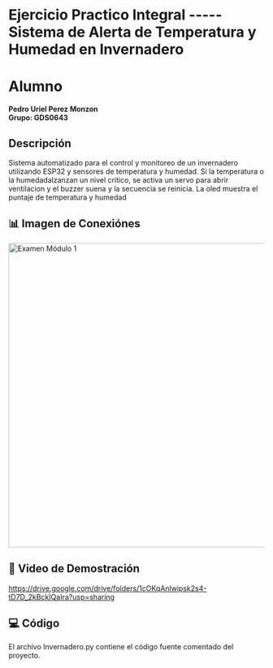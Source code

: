 # Ejercicio Practico Integral    -----   Sistema de Alerta de Temperatura y Humedad en Invernadero

# Alumno
**Pedro Uriel Perez Monzon**  
**Grupo: GDS0643**  


## Descripción

Sistema automatizado para el control y monitoreo de un invernadero utilizando ESP32 y sensores de temperatura y humedad.
Si la temperatura o la humedadalzanzan un nivel critico, se activa un servo para abrir ventilacion y el buzzer suena y la secuencia se reinicia. La oled muestra el puntaje de temperatura y humedad


## 📊 Imagen de Conexiónes


<img src="https://github.com/user-attachments/assets/d7186407-9d3a-4684-a795-2180c99acbd6" width="600" alt="Examen Módulo 1"/>


## 🎥 Video de Demostración

https://drive.google.com/drive/folders/1cOKqAnlwipsk2s4-tD7D_2kBckIQaIra?usp=sharing


## 💻 Código

El archivo Invernadero.py contiene el código fuente comentado del proyecto.
